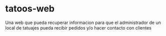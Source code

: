 # tatoos-web
Una web que pueda recuperar informacion para que el administrador de un local de tatuajes pueda recibir pedidos y/o hacer contacto con clientes
